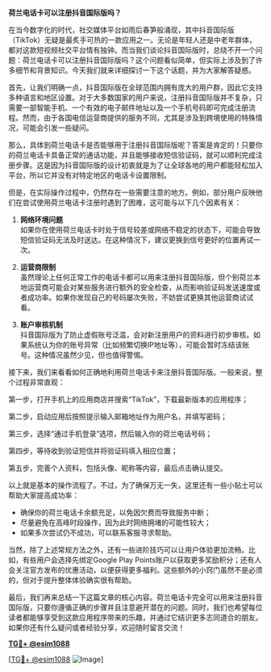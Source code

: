 **荷兰电话卡可以注册抖音国际版吗？**

在当今数字化的时代，社交媒体平台如雨后春笋般涌现，其中抖音国际版（TikTok）无疑是最炙手可热的一款应用之一。无论是年轻人还是中老年群体，都对这款短视频社交平台情有独钟。而当我们谈论抖音国际版时，总绕不开一个问题：荷兰电话卡可以注册抖音国际版吗？这个问题看似简单，但实际上涉及到了许多细节和背景知识。今天我们就来详细探讨一下这个话题，并为大家解答疑惑。

首先，让我们明确一点，抖音国际版在全球范围内拥有庞大的用户群，因此它支持多种语言和地区设置。对于大多数国家的用户来说，注册抖音国际版并不复杂，只需要一部智能手机、一个有效的电子邮件地址以及一个手机号码即可完成注册流程。然而，由于各国电信运营商提供的服务不同，尤其是涉及到跨境使用的特殊情况，可能会引发一些疑问。

那么，具体到荷兰电话卡是否能够用于注册抖音国际版呢？答案是肯定的！只要你的荷兰电话卡具备正常的通话功能，并且能够接收短信验证码，就可以顺利完成注册步骤。这是因为抖音国际版的设计初衷就是为了让全球各地的用户都能轻松加入平台，所以它并没有对特定地区的电话卡设置限制。

但是，在实际操作过程中，仍然存在一些需要注意的地方。例如，部分用户反映他们在尝试使用荷兰电话卡注册时遇到了困难，这可能与以下几个因素有关：

1. **网络环境问题**  
   如果你在使用荷兰电话卡时处于信号较差或网络不稳定的状态下，可能会导致短信验证码无法及时送达。在这种情况下，建议更换到信号更好的位置再试一次。

2. **运营商限制**  
   虽然理论上任何正常工作的电话卡都可以用来注册抖音国际版，但个别荷兰本地运营商可能会对某些服务进行额外的安全检查，从而影响验证码发送速度或者成功率。如果你发现自己的号码屡次失败，不妨尝试更换其他运营商试试看。

3. **账户审核机制**  
   抖音国际版为了防止虚假账号泛滥，会对新注册用户的资料进行初步审核。如果系统认为你的账号异常（比如频繁切换IP地址等），可能会暂时冻结该账号。这种情况虽然少见，但也值得警惕。

接下来，我们来看看如何正确地利用荷兰电话卡来注册抖音国际版。一般来说，整个过程非常直观：

第一步，打开手机上的应用商店并搜索“TikTok”，下载最新版本的应用程序；

第二步，启动应用后按照提示输入邮箱地址作为用户名，并填写密码；

第三步，选择“通过手机登录”选项，然后输入你的荷兰电话号码；

第四步，等待收到验证短信并将验证码填入相应位置；

第五步，完善个人资料，包括头像、昵称等内容，最后点击确认提交。

以上就是基本的操作流程了。不过，为了确保万无一失，这里还有一些小贴士可以帮助大家提高成功率：

- 确保你的荷兰电话卡余额充足，以免因欠费而导致服务中断；
- 尽量避免在高峰时段操作，因为此时网络拥堵的可能性较大；
- 如果多次尝试仍不成功，可以联系客服寻求帮助。

当然，除了上述常规方法之外，还有一些进阶技巧可以让用户体验更加流畅。比如，有些用户会选择先绑定Google Play Points账户以获取更多奖励积分；还有人会关注官方发布的优惠活动，以便获得更多福利。这些额外的小窍门虽然不是必须的，但对于提升整体体验确实很有帮助。

最后，我们再来总结一下这篇文章的核心内容。荷兰电话卡完全可以用来注册抖音国际版，只要你遵循正确的步骤并且注意避开潜在的问题。同时，我们也希望每位读者都能够享受到这款应用程序带来的乐趣，并通过它结识更多志同道合的朋友。如果你还有什么疑问或者经验分享，欢迎随时留言交流！

**[TG💪+ @esim1088](https://t.me/s/esim1088)**  

[[TG💪+ @esim1088](https://t.me/s/esim1088) ![Image](https://i.postimg.cc/4NQfJmqS/Snipaste-2025-05-13-00-14-12.png)]